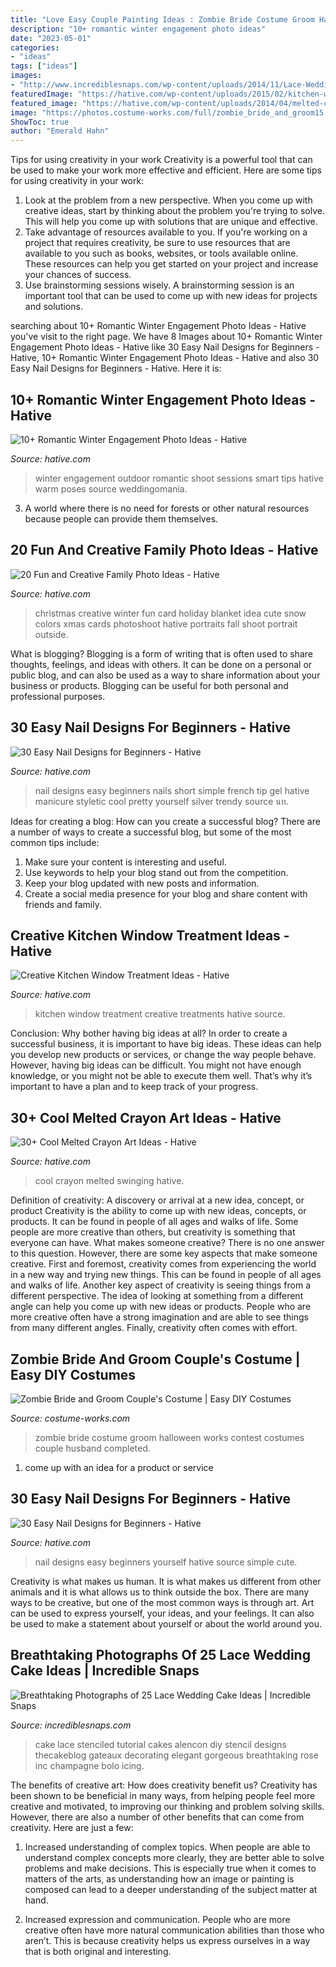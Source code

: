 ```yaml
---
title: "Love Easy Couple Painting Ideas : Zombie Bride Costume Groom Halloween Works Contest Costumes Couple Husband Completed"
description: "10+ romantic winter engagement photo ideas"
date: "2023-05-01"
categories:
- "ideas"
tags: ["ideas"]
images:
- "http://www.incrediblesnaps.com/wp-content/uploads/2014/11/Lace-Wedding-Cakes-1.jpg"
featuredImage: "https://hative.com/wp-content/uploads/2015/02/kitchen-window-treatments/5-kitchen-window-treatments.jpg"
featured_image: "https://hative.com/wp-content/uploads/2014/04/melted-crayon-art/16-girl-swinging.jpg"
image: "https://photos.costume-works.com/full/zombie_bride_and_groom15.jpg"
ShowToc: true
author: "Emerald Hahn"
---
```



Tips for using creativity in your work
Creativity is a powerful tool that can be used to make your work more effective and efficient. Here are some tips for using creativity in your work:
1. Look at the problem from a new perspective. When you come up with creative ideas, start by thinking about the problem you're trying to solve. This will help you come up with solutions that are unique and effective.
2. Take advantage of resources available to you. If you're working on a project that requires creativity, be sure to use resources that are available to you such as books, websites, or tools available online. These resources can help you get started on your project and increase your chances of success.
3. Use brainstorming sessions wisely. A brainstorming session is an important tool that can be used to come up with new ideas for projects and solutions.

	

		
searching about 10+ Romantic Winter Engagement Photo Ideas - Hative you've visit to the right page. We have 8 Images about 10+ Romantic Winter Engagement Photo Ideas - Hative like 30 Easy Nail Designs for Beginners - Hative, 10+ Romantic Winter Engagement Photo Ideas - Hative and also 30 Easy Nail Designs for Beginners - Hative. Here it is:
		
    
## 10+ Romantic Winter Engagement Photo Ideas - Hative

<img loading=lazy src="https://hative.com/wp-content/uploads/2014/11/winter-engagement-photo-ideas/8-winter-engagement-photo-ideas.jpg" onerror="this.onerror=null;this.src='https://tse4.mm.bing.net/th?id=OIP.6dEU46Saaqnl5MT6QloPFQHaLH&amp;pid=15.1';" alt="10+ Romantic Winter Engagement Photo Ideas - Hative">

_Source: hative.com_

>winter engagement outdoor romantic shoot sessions smart tips hative warm poses source weddingomania. 

	

3. A world where there is no need for forests or other natural resources because people can provide them themselves. 

    
## 20 Fun And Creative Family Photo Ideas - Hative

<img loading=lazy src="https://hative.com/wp-content/uploads/2014/11/family-photo-ideas/12-fun-creative-family-photo-ideas.jpg" onerror="this.onerror=null;this.src='https://tse3.mm.bing.net/th?id=OIP.oKSsgl-lOi1OLfaW0VdNuwHaLI&amp;pid=15.1';" alt="20 Fun and Creative Family Photo Ideas - Hative">

_Source: hative.com_

>christmas creative winter fun card holiday blanket idea cute snow colors xmas cards photoshoot hative portraits fall shoot portrait outside. 

	

What is blogging?
Blogging is a form of writing that is often used to share thoughts, feelings, and ideas with others. It can be done on a personal or public blog, and can also be used as a way to share information about your business or products. Blogging can be useful for both personal and professional purposes.

    
## 30 Easy Nail Designs For Beginners - Hative

<img loading=lazy src="https://hative.com/wp-content/uploads/2014/11/easy-nail-designs/25-easy-nail-designs-for-beginners.jpg" onerror="this.onerror=null;this.src='https://tse2.mm.bing.net/th?id=OIP.n103NT386aTdz5MpD4w4eAHaID&amp;pid=15.1';" alt="30 Easy Nail Designs for Beginners - Hative">

_Source: hative.com_

>nail designs easy beginners nails short simple french tip gel hative manicure styletic cool pretty yourself silver trendy source นท. 

	

Ideas for creating a blog: How can you create a successful blog?
There are a number of ways to create a successful blog, but some of the most common tips include: 
1. Make sure your content is interesting and useful.
2. Use keywords to help your blog stand out from the competition.
3. Keep your blog updated with new posts and information.
4. Create a social media presence for your blog and share content with friends and family.

    
## Creative Kitchen Window Treatment Ideas - Hative

<img loading=lazy src="https://hative.com/wp-content/uploads/2015/02/kitchen-window-treatments/5-kitchen-window-treatments.jpg" onerror="this.onerror=null;this.src='https://tse3.mm.bing.net/th?id=OIP.bVZojy_nv1TWIahUe3MNkwHaLH&amp;pid=15.1';" alt="Creative Kitchen Window Treatment Ideas - Hative">

_Source: hative.com_

>kitchen window treatment creative treatments hative source. 

	

Conclusion: Why bother having big ideas at all?
In order to create a successful business, it is important to have big ideas. These ideas can help you develop new products or services, or change the way people behave. However, having big ideas can be difficult. You might not have enough knowledge, or you might not be able to execute them well. That’s why it’s important to have a plan and to keep track of your progress.

    
## 30+ Cool Melted Crayon Art Ideas - Hative

<img loading=lazy src="https://hative.com/wp-content/uploads/2014/04/melted-crayon-art/16-girl-swinging.jpg" onerror="this.onerror=null;this.src='https://tse3.mm.bing.net/th?id=OIP.mtToqc8gxJVeDjf_11pDoAHaJ4&amp;pid=15.1';" alt="30+ Cool Melted Crayon Art Ideas - Hative">

_Source: hative.com_

>cool crayon melted swinging hative. 

	

Definition of creativity: A discovery or arrival at a new idea, concept, or product
Creativity is the ability to come up with new ideas, concepts, or products. It can be found in people of all ages and walks of life. Some people are more creative than others, but creativity is something that everyone can have. What makes someone creative? There is no one answer to this question. However, there are some key aspects that make someone creative. First and foremost, creativity comes from experiencing the world in a new way and trying new things. This can be found in people of all ages and walks of life. Another key aspect of creativity is seeing things from a different perspective. The idea of looking at something from a different angle can help you come up with new ideas or products. People who are more creative often have a strong imagination and are able to see things from many different angles. Finally, creativity often comes with effort.

    
## Zombie Bride And Groom Couple&#039;s Costume | Easy DIY Costumes

<img loading=lazy src="https://photos.costume-works.com/full/zombie_bride_and_groom15.jpg" onerror="this.onerror=null;this.src='https://tse3.mm.bing.net/th?id=OIP.ddSaniMNc5Qcx-PRsUV_JgHaJ3&amp;pid=15.1';" alt="Zombie Bride and Groom Couple&#039;s Costume | Easy DIY Costumes">

_Source: costume-works.com_

>zombie bride costume groom halloween works contest costumes couple husband completed. 

	

1. come up with an idea for a product or service

    
## 30 Easy Nail Designs For Beginners - Hative

<img loading=lazy src="https://hative.com/wp-content/uploads/2014/11/easy-nail-designs/3-easy-nail-designs-for-beginners.jpg" onerror="this.onerror=null;this.src='https://tse4.mm.bing.net/th?id=OIP.TS1cbllwvWKocoe2TT8BhQHaJ4&amp;pid=15.1';" alt="30 Easy Nail Designs for Beginners - Hative">

_Source: hative.com_

>nail designs easy beginners yourself hative source simple cute. 

	

Creativity is what makes us human. It is what makes us different from other animals and it is what allows us to think outside the box. There are many ways to be creative, but one of the most common ways is through art. Art can be used to express yourself, your ideas, and your feelings. It can also be used to make a statement about yourself or about the world around you.

    
## Breathtaking Photographs Of 25 Lace Wedding Cake Ideas | Incredible Snaps

<img loading=lazy src="http://www.incrediblesnaps.com/wp-content/uploads/2014/11/Lace-Wedding-Cakes-1.jpg" onerror="this.onerror=null;this.src='https://tse3.mm.bing.net/th?id=OIP.ujGnupkaU0XBFtD1XfV9IgHaLE&amp;pid=15.1';" alt="Breathtaking Photographs of 25 Lace Wedding Cake Ideas | Incredible Snaps">

_Source: incrediblesnaps.com_

>cake lace stenciled tutorial cakes alencon diy stencil designs thecakeblog gateaux decorating elegant gorgeous breathtaking rose inc champagne bolo icing. 

	

The benefits of creative art: How does creativity benefit us?
Creativity has been shown to be beneficial in many ways, from helping people feel more creative and motivated, to improving our thinking and problem solving skills. However, there are also a number of other benefits that can come from creativity. Here are just a few: 
1. Increased understanding of complex topics. When people are able to understand complex concepts more clearly, they are better able to solve problems and make decisions. This is especially true when it comes to matters of the arts, as understanding how an image or painting is composed can lead to a deeper understanding of the subject matter at hand. 

2. Increased expression and communication. People who are more creative often have more natural communication abilities than those who aren’t. This is because creativity helps us express ourselves in a way that is both original and interesting.

